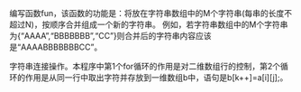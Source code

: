 编写函数fun，该函数的功能是：将放在字符串数组中的M个字符串(每串的长度不超过N)，按顺序合并组成一个新的字符串。
例如，若字符串数组中的M个字符串为{“AAAA”,“BBBBBBB”,“CC”}则合并后的字符串内容应该是“AAAABBBBBBBCC”。

字符串连接操作。本程序中第1个for循环的作用是对二维数组行的控制，第2个循环的作用是从同一行中取出字符并存放到一维数组b中，语句是b[k++]=a[i][j];。